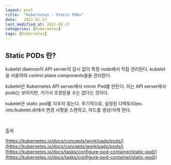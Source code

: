 ```yaml
---
layout: post
title:  "Kubernetes - Static PODs"
date:   2021-02-27
last_modified_at: 2021-02-27
categories: [Kubernetes]
tags: [Kubernetes]
---
```


## Static PODs 란?

kubelet daemon이 API server의 감시 없이 특정 node에서 직접 관리된다. kubelet을 사용하여 control plane components들을 관리한다.

kubelet은 Kubernetes API server에서 mirror Pod를 만든다. 이는 API server에서 pods는 보이지만, 거기서 조정받을 수는 없다는 것이다.

kubelet은 static pod를 지우지 않는다. 주기적으로, 설정된 디렉토리(ex. /etc/kubelet.d)에서 변경 사항을 스캔하고, 파드를 생성/삭제 한다.

<br/>

출처

[https://kubernetes.io/docs/concepts/workloads/pods/](https://kubernetes.io/docs/concepts/workloads/pods/)
[https://kubernetes.io/docs/tasks/configure-pod-container/static-pod/](https://kubernetes.io/docs/tasks/configure-pod-container/static-pod/)